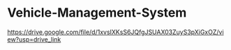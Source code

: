 # Vehicle-Management-System
https://drive.google.com/file/d/1xvsIXKsS6JQfgJSUAX03ZuyS3pXiGxOZ/view?usp=drive_link
